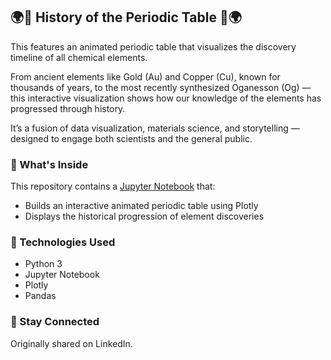 ## 🌍🔬 History of the Periodic Table 🔬🌍

This features an animated periodic table that visualizes the discovery timeline of all chemical elements.

From ancient elements like Gold (Au) and Copper (Cu), known for thousands of years, to the most recently synthesized Oganesson (Og) — this interactive visualization shows how our knowledge of the elements has progressed through history.

It’s a fusion of data visualization, materials science, and storytelling — designed to engage both scientists and the general public.

### 📓 What's Inside
This repository contains a [Jupyter Notebook](https://github.com/yanicen1/Periodic-Table-by-Discovery-Year/blob/main/Periodic_Table_Discovery_Year.ipynb) that:
- Builds an interactive animated periodic table using Plotly
- Displays the historical progression of element discoveries

### 🔧 Technologies Used
- Python 3
- Jupyter Notebook
- Plotly
- Pandas

### 🔗 Stay Connected
Originally shared on LinkedIn.

